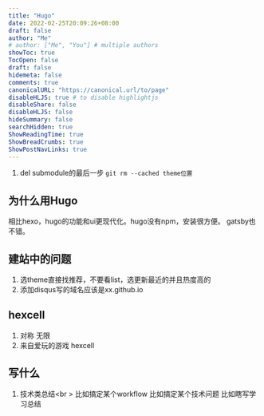 ```yaml
---
title: "Hugo"
date: 2022-02-25T20:09:26+08:00
draft: false
author: "Me"
# author: ["Me", "You"] # multiple authors
showToc: true
TocOpen: false
draft: false
hidemeta: false
comments: true
canonicalURL: "https://canonical.url/to/page"
disableHLJS: true # to disable highlightjs
disableShare: false
disableHLJS: false
hideSummary: false
searchHidden: true
ShowReadingTime: true
ShowBreadCrumbs: true
ShowPostNavLinks: true
---
```

1. del submodule的最后一步
 ```git rm --cached theme位置```

## 为什么用Hugo
相比hexo，hugo的功能和ui更现代化。hugo没有npm，安装很方便。
gatsby也不错。

## 建站中的问题
1. 选theme直接找推荐，不要看list，选更新最近的并且热度高的
2. 添加disqus写的域名应该是xx.github.io

## hexcell
1. 对称 无限
2. 来自爱玩的游戏 hexcell 

## 写什么
1. 技术类总结<br \>
 比如搞定某个workflow 
 比如搞定某个技术问题
 比如瞎写学习总结

